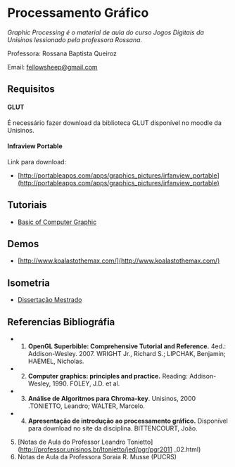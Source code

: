 Processamento Gráfico
=====================

*Graphic Processing é o material de aula do curso Jogos Digitais da Unisinos lessionado pela professora Rossana.*

Professora: Rossana Baptista Queiroz

Email: fellowsheep@gmail.com

## Requisitos

#### GLUT

É necessário fazer download da biblioteca GLUT disponível no moodle da Unisinos.

#### Infraview Portable

Link para download:

* [http://portableapps.com/apps/graphics_pictures/irfanview_portable](http://portableapps.com/apps/graphics_pictures/irfanview_portable)

## Tutoriais

* [Basic of Computer Graphic](http://cs.wellesley.edu/~cs110s08/lectures/M01-color/graphics.pdf)

## Demos

* [http://www.koalastothemax.com/](http://www.koalastothemax.com/)

## Isometria

* [Dissertação Mestrado](http://www.di.ufpe.br/~ejtsr/Forge16V/Disserta%E7%E3o%20de%20Mestrado.pdf)
    
## Referencias Bibliográfia

* 1. **OpenGL Superbible: Comprehensive Tutorial and Reference.** 4ed.: Addison-Wesley. 2007. WRIGHT Jr., Richard S.; LIPCHAK, Benjamin; HAEMEL, Nicholas.
* 2. **Computer graphics: principles and practice.** Reading: Addison-Wesley, 1990. FOLEY, J.D. et al. 
* 3. **Análise de Algoritmos para Chroma-key**. Unisinos, 2000 .TONIETTO, Leandro; WALTER, Marcelo.
* 4. **Apresentação de introdução ao processamento gráfico.** Disponível para download no site da disciplina. BITTENCOURT, João.
5. [Notas de Aula do Professor Leandro Tonietto](http://professor.unisinos.br/ltonietto/jed/pgr/pgr2011 _02.html)
6. Notas de Aula da Professora Soraia R. Musse (PUCRS)
